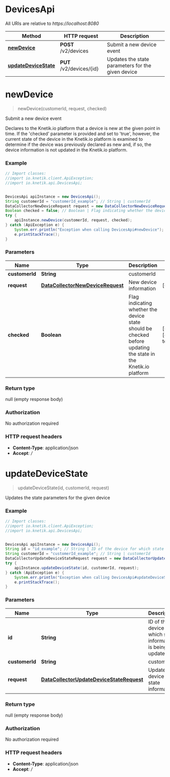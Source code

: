 # DevicesApi

All URIs are relative to *https://localhost:8080*

Method | HTTP request | Description
------------- | ------------- | -------------
[**newDevice**](DevicesApi.md#newDevice) | **POST** /v2/devices | Submit a new device event
[**updateDeviceState**](DevicesApi.md#updateDeviceState) | **PUT** /v2/devices/{id} | Updates the state parameters for the given device


<a name="newDevice"></a>
# **newDevice**
> newDevice(customerId, request, checked)

Submit a new device event

Declares to the Knetik.io platform that a device is new at the given point in time. If the &#39;checked&#39; parameter is provided and set to &#39;true&#39;, however, the current state of the device in the Knetik.io platform is examined to determine if the device was previously declared as new and, if so, the device information is not updated in the Knetik.io platform.

### Example
```java
// Import classes:
//import io.knetik.client.ApiException;
//import io.knetik.api.DevicesApi;


DevicesApi apiInstance = new DevicesApi();
String customerId = "customerId_example"; // String | customerId
DataCollectorNewDeviceRequest request = new DataCollectorNewDeviceRequest(); // DataCollectorNewDeviceRequest | New device information
Boolean checked = false; // Boolean | Flag indicating whether the device state should be checked before updating the state in the Knetik.io platform
try {
    apiInstance.newDevice(customerId, request, checked);
} catch (ApiException e) {
    System.err.println("Exception when calling DevicesApi#newDevice");
    e.printStackTrace();
}
```

### Parameters

Name | Type | Description  | Notes
------------- | ------------- | ------------- | -------------
 **customerId** | **String**| customerId |
 **request** | [**DataCollectorNewDeviceRequest**](DataCollectorNewDeviceRequest.md)| New device information | [optional]
 **checked** | **Boolean**| Flag indicating whether the device state should be checked before updating the state in the Knetik.io platform | [optional] [default to false]

### Return type

null (empty response body)

### Authorization

No authorization required

### HTTP request headers

 - **Content-Type**: application/json
 - **Accept**: */*

<a name="updateDeviceState"></a>
# **updateDeviceState**
> updateDeviceState(id, customerId, request)

Updates the state parameters for the given device

### Example
```java
// Import classes:
//import io.knetik.client.ApiException;
//import io.knetik.api.DevicesApi;


DevicesApi apiInstance = new DevicesApi();
String id = "id_example"; // String | ID of the device for which state information is being updated
String customerId = "customerId_example"; // String | customerId
DataCollectorUpdateDeviceStateRequest request = new DataCollectorUpdateDeviceStateRequest(); // DataCollectorUpdateDeviceStateRequest | Updated device state information
try {
    apiInstance.updateDeviceState(id, customerId, request);
} catch (ApiException e) {
    System.err.println("Exception when calling DevicesApi#updateDeviceState");
    e.printStackTrace();
}
```

### Parameters

Name | Type | Description  | Notes
------------- | ------------- | ------------- | -------------
 **id** | **String**| ID of the device for which state information is being updated |
 **customerId** | **String**| customerId |
 **request** | [**DataCollectorUpdateDeviceStateRequest**](DataCollectorUpdateDeviceStateRequest.md)| Updated device state information | [optional]

### Return type

null (empty response body)

### Authorization

No authorization required

### HTTP request headers

 - **Content-Type**: application/json
 - **Accept**: */*

